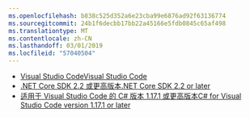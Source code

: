```yaml
---
ms.openlocfilehash: b838c525d352a6e23cba99e6876ad92f63136774
ms.sourcegitcommit: 24b1f6decbb17bb22a45166e5fdb0845c65af498
ms.translationtype: MT
ms.contentlocale: zh-CN
ms.lasthandoff: 03/01/2019
ms.locfileid: "57040504"
---
```

* [<span data-ttu-id="6425a-101">Visual Studio Code</span><span class="sxs-lookup"><span data-stu-id="6425a-101">Visual Studio Code</span></span>](https://code.visualstudio.com/download)
* [<span data-ttu-id="6425a-102">.NET Core SDK 2.2 或更高版本</span><span class="sxs-lookup"><span data-stu-id="6425a-102">.NET Core SDK 2.2 or later</span></span>](https://www.microsoft.com/net/download/all)
* [<span data-ttu-id="6425a-103">适用于 Visual Studio Code 的 C# 版本 1.17.1 或更高版本</span><span class="sxs-lookup"><span data-stu-id="6425a-103">C# for Visual Studio Code version 1.17.1 or later</span></span>](https://marketplace.visualstudio.com/items?itemName=ms-vscode.csharp)